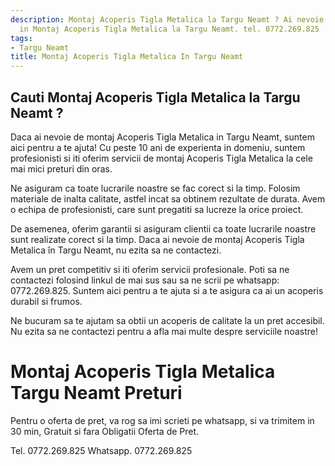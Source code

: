 ```yaml
---
description: Montaj Acoperis Tigla Metalica la Targu Neamt ? Ai nevoie de un profesionist
  in Montaj Acoperis Tigla Metalica la Targu Neamt. tel. 0772.269.825
tags:
- Targu Neamt
title: Montaj Acoperis Tigla Metalica In Targu Neamt
---
```



## Cauti Montaj Acoperis Tigla Metalica la Targu Neamt ?

Daca ai nevoie de montaj Acoperis Tigla Metalica in Targu Neamt, suntem aici pentru a te ajuta! Cu peste 10 ani de experienta in domeniu, suntem profesionisti si iti oferim servicii de montaj Acoperis Tigla Metalica la cele mai mici preturi din oras. 

Ne asiguram ca toate lucrarile noastre se fac corect si la timp. Folosim materiale de inalta calitate, astfel incat sa obtinem rezultate de durata. Avem o echipa de profesionisti, care sunt pregatiti sa lucreze la orice proiect. 

De asemenea, oferim garantii si asiguram clientii ca toate lucrarile noastre sunt realizate corect si la timp. Daca ai nevoie de montaj Acoperis Tigla Metalica în Targu Neamt, nu ezita sa ne contactezi. 

Avem un pret competitiv si iti oferim servicii profesionale. Poti sa ne contactezi folosind linkul de mai sus sau sa ne scrii pe whatsapp: 0772.269.825. Suntem aici pentru a te ajuta si a te asigura ca ai un acoperis durabil si frumos. 

Ne bucuram sa te ajutam sa obtii un acoperis de calitate la un pret accesibil. Nu ezita sa ne contactezi pentru a afla mai multe despre serviciile noastre!

# Montaj Acoperis Tigla Metalica Targu Neamt Preturi
Pentru o oferta de pret, va rog sa imi scrieti pe whatsapp, si va trimitem in 30 min, Gratuit si fara Obligatii Oferta de Pret.

Tel. 0772.269.825
Whatsapp. 0772.269.825